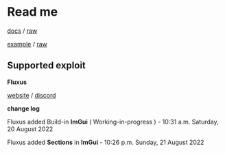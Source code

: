 # Read me
[docs](https://github.com/GhostDuckyy/Ui-Librarys/blob/main/ImGui/Fluxus/documentation.html) / [raw](https://raw.githubusercontent.com/GhostDuckyy/Ui-Librarys/main/ImGui/Fluxus/documentation.html)

[example](https://github.com/GhostDuckyy/Ui-Librarys/blob/main/ImGui/Fluxus/example.lua) / [raw](https://raw.githubusercontent.com/GhostDuckyy/Ui-Librarys/main/ImGui/Fluxus/example.lua)

## Supported exploit
**Fluxus**

[website](https://fluxteam.net/) / [discord](https://fluxteam.net/external-files/discord.php)

**change log**

Fluxus added Build-in **ImGui** ( Working-in-progress ) - 10:31 a.m. Saturday, 20 August 2022

Fluxus added **Sections** in **ImGui** - 10:26 p.m. Sunday, 21 August 2022
